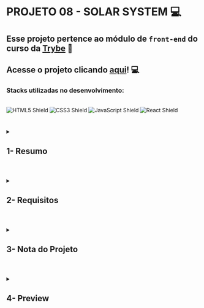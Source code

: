 # PROJETO 08 - SOLAR SYSTEM :computer:

## Esse projeto pertence ao módulo de `front-end` do curso da [Trybe](https://www.betrybe.com/) :green_heart:

## Acesse o projeto clicando [aqui](https://jonnoliveira.github.io/trybe-project-08-solar-system/)! :computer:
 
 ### Stacks utilizadas no desenvolvimento:
<div style="display: inline_block"><br>
  <img src="https://img.shields.io/badge/HTML5-E34F26?style=for-the-badge&logo=html5&logoColor=white" alt="HTML5 Shield" />
  <img src="https://img.shields.io/badge/CSS3-1572B6?style=for-the-badge&logo=css3&logoColor=white" alt="CSS3 Shield" />
  <img src="https://img.shields.io/badge/JavaScript-323330?style=for-the-badge&logo=javascript&logoColor=F7DF1E" alt="JavaScript Shield" />
   <img src="https://img.shields.io/badge/React-20232A?style=for-the-badge&logo=react&logoColor=61DAFB" alt="React Shield" />
</div>

#
 
<details>
 
<summary>
  
## 1- Resumo
  
</summary>

Este projeto foi meu primeiro contato com o React e a possibilidade de componentizar os elementos de uma aplicação, bem como suas propriedades. Dessa forma, consegui criar uma página para listar todos os planetas do Sistema Solar. Além dos planetas, também listei algumas das missões espaciais mais conhecidas. Veja mais abaixo!
  
</details>

#

<details>
 
<summary>
 
## 2- Requisitos

</summary>

* I. Crie um componente chamado Header

* II. Crie um componente chamado SolarSystem

* III. Crie um componente chamado Title

* IV. Renderize o componente Title dentro do componente SolarSystem

* V. Crie um componente chamado PlanetCard

* VI. Renderize uma lista com os planetas do Sistema Solar

* VII. Crie um componente chamado Missions.

* VIII. Renderize o componente Title dentro do componente Missions.

* IX. Crie um componente chamado MissionCard.

* X. Renderize uma lista com as missões espaciais

</details>

# 

<details>
 
<summary>

## 3- Nota do Projeto
 
</summary>

## 100% :heavy_check_mark:

![Project-Solar-System-Grade](https://github.com/jonnoliveira/trybe-project-08-solar-system/blob/main/image/solar-system-grade.png)

</details> 
 
# 

<details>
 
<summary>

## 4- Preview

</summary>

![Project-Solar-System-Preview-1](https://github.com/jonnoliveira/trybe-project-08-solar-system/blob/main/image/solar-system-preview-1.png)
![Project-Solar-System-Preview-2](https://github.com/jonnoliveira/trybe-project-08-solar-system/blob/main/image/solar-system-preview-2.png)
  
</details>
